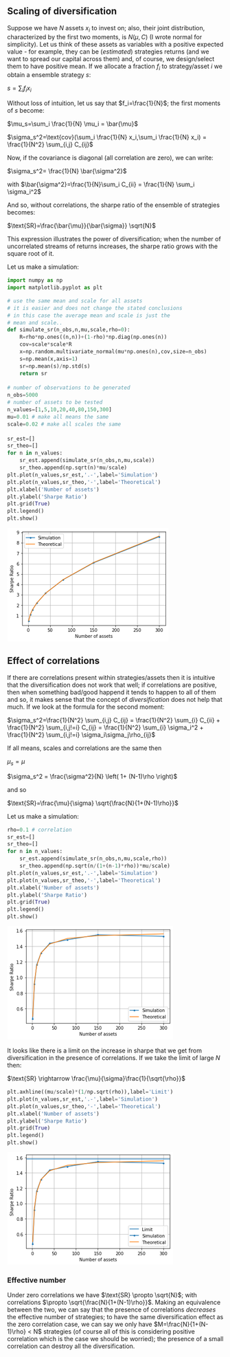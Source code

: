 ## Scaling of diversification

Suppose we have $N$ assets $x_i$ to invest on; also, their joint distribution, characterized by the first two moments, is $N(\mu,C)$ (I wrote normal for simplicity). Let us think of these assets as variables with a positive expected value - for example, they can be (_estimated_) strategies returns (and we want to spread our capital across them) and, of course, we design/select them to have positive mean. If we allocate a fraction $f_i$ to strategy/asset $i$ we obtain a ensemble strategy $s$:

$s=\sum_i f_i x_i$

Without loss of intuition, let us say that $f_i=\frac{1}{N}$; the first moments of $s$ become:

$\mu_s=\sum_i \frac{1}{N} \mu_i = \bar{\mu}$

$\sigma_s^2=\text{cov}(\sum_i \frac{1}{N} x_i,\sum_i \frac{1}{N} x_i) = \frac{1}{N^2} \sum_{i,j} C_{ij}$

Now, if the covariance is diagonal (all correlation are zero), we can write:

$\sigma_s^2= \frac{1}{N} \bar{\sigma^2}$

with $\bar{\sigma^2}=\frac{1}{N}\sum_i C_{ii} = \frac{1}{N} \sum_i \sigma_i^2$

And so, without correlations, the sharpe ratio of the ensemble of strategies becomes:

$\text{SR}=\frac{\bar{\mu}}{\bar{\sigma}} \sqrt{N}$

This expression illustrates the power of diversification; when the number of uncorrelated streams of returns increases, the sharpe ratio grows with the square root of it.

Let us make a simulation:


```python
import numpy as np
import matplotlib.pyplot as plt
```


```python
# use the same mean and scale for all assets
# it is easier and does not change the stated conclusions
# in this case the average mean and scale is just the
# mean and scale..
def simulate_sr(n_obs,n,mu,scale,rho=0):
    R=rho*np.ones((n,n))+(1-rho)*np.diag(np.ones(n))
    cov=scale*scale*R
    x=np.random.multivariate_normal(mu*np.ones(n),cov,size=n_obs)
    s=np.mean(x,axis=1)
    sr=np.mean(s)/np.std(s)
    return sr

# number of observations to be generated
n_obs=5000
# number of assets to be tested
n_values=[1,5,10,20,40,80,150,300]
mu=0.01 # make all means the same
scale=0.02 # make all scales the same

sr_est=[]
sr_theo=[]
for n in n_values:
    sr_est.append(simulate_sr(n_obs,n,mu,scale))
    sr_theo.append(np.sqrt(n)*mu/scale)
plt.plot(n_values,sr_est,'.-',label='Simulation')
plt.plot(n_values,sr_theo,'-',label='Theoretical')
plt.xlabel('Number of assets')
plt.ylabel('Sharpe Ratio')
plt.grid(True)
plt.legend()
plt.show()
```



![png](/images/scale_div/output_2_0.png)
    


## Effect of correlations

If there are correlations present within strategies/assets then it is intuitive that the diversification does not work that well; if correlations are positive, then when something bad/good happend it tends to happen to all of them and so, it makes sense that the concept of _diversification_ does not help that much. If we look at the formula for the second moment:


$\sigma_s^2=\frac{1}{N^2} \sum_{i,j} C_{ij} = \frac{1}{N^2} \sum_{i} C_{ii} + \frac{1}{N^2} \sum_{i,j!=i} C_{ij} = \frac{1}{N^2} \sum_{i} \sigma_i^2 + \frac{1}{N^2} \sum_{i,j!=i} \sigma_i\sigma_j\rho_{ij}$ 

If all means, scales and correlations are the same then

$\mu_s=\mu$

$\sigma_s^2 = \frac{\sigma^2}{N} \left( 1+ (N-1)\rho \right)$

and so

$\text{SR}=\frac{\mu}{\sigma} \sqrt{\frac{N}{1+(N-1)\rho}}$

Let us make a simulation:


```python
rho=0.1 # correlation
sr_est=[]
sr_theo=[]
for n in n_values:
    sr_est.append(simulate_sr(n_obs,n,mu,scale,rho))
    sr_theo.append(np.sqrt(n/(1+(n-1)*rho))*mu/scale)
plt.plot(n_values,sr_est,'.-',label='Simulation')
plt.plot(n_values,sr_theo,'-',label='Theoretical')
plt.xlabel('Number of assets')
plt.ylabel('Sharpe Ratio')
plt.grid(True)
plt.legend()
plt.show()
```


    
![png](/images/scale_div/output_4_0.png)
    


It looks like there is a limit on the increase in sharpe that we get from diversification in the presence of correlations. If we take the limit of large $N$ then:

$\text{SR} \rightarrow \frac{\mu}{\sigma}\frac{1}{\sqrt{\rho}}$



```python
plt.axhline((mu/scale)*(1/np.sqrt(rho)),label='Limit')
plt.plot(n_values,sr_est,'.-',label='Simulation')
plt.plot(n_values,sr_theo,'-',label='Theoretical')
plt.xlabel('Number of assets')
plt.ylabel('Sharpe Ratio')
plt.grid(True)
plt.legend()
plt.show()
```


    
![png](/images/scale_div/output_6_0.png)
    


### Effective number

Under zero correlations we have $\text{SR} \propto \sqrt{N}$; with correlations $\propto \sqrt{\frac{N}{1+(N-1)\rho}}$. Making an equivalence between the two, we can say that the presence of correlations _decreases_ the effective number of strategies; to have the same diversification effect as the zero correlation case, we can say we only have $M=\frac{N}{1+(N-1)\rho} < N$ strategies (of course all of this is considering positive correlation which is the case we should be worried); the presence of a small correlation can destroy all the diversification.
